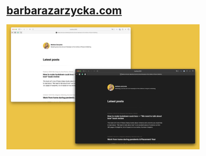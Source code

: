 # [barbarazarzycka.com](https://barbarazarzycka.com)

![Screenshot of barbarazarzycka.com on light and dark theme](README.jpg)
